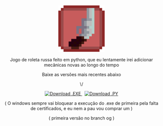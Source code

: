 <p align="center">
  <img src="imagens/icone.png" alt="Ícone do Projeto" width="150"/>
</p>
<p align="center">
  Jogo de roleta russa feito em python, que eu lentamente irei adicionar mecânicas novas ao longo do tempo
</p>

<p align="center">
  Baixe as versões mais recentes abaixo
</p>
<p align="center">
  \/
</p>
<p align="center">
  <a href="https://github.com/V1DAD/roleta-russa-/releases/latest/download/roleta.russa.exe">
    <img src="https://img.shields.io/badge/Download-.EXE-blue?style=for-the-badge&logo=windows" alt="Download .EXE">
  </a>
  &nbsp;
  <a href="https://github.com/V1DAD/roleta-russa-/releases/latest/download/roleta.russa.py">
    <img src="https://img.shields.io/badge/Download-.PY-green?style=for-the-badge&logo=python" alt="Download .PY">
  </a>
</p>

<p align="center">
  ( O windows sempre vai bloquear a execução do .exe de primeira pela falta de certificados, e eu nem a pau vou comprar um )
</p>

<p align="center">
   ( primeira versão no branch og )
</p>
